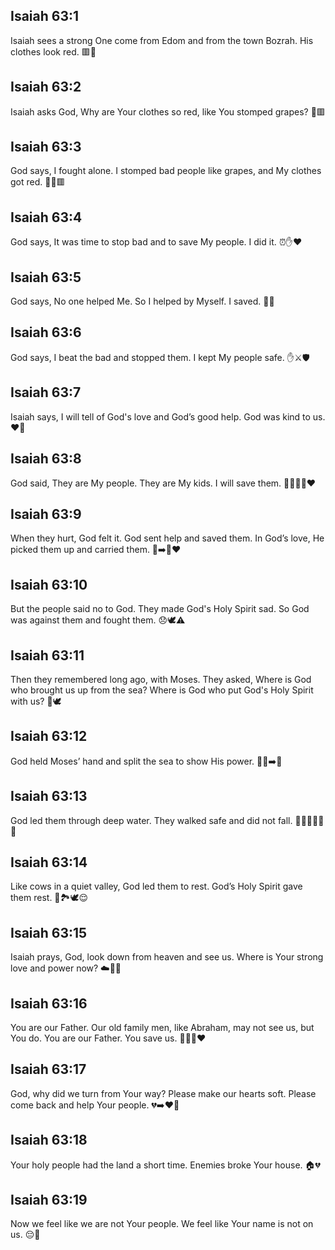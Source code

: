 ## Isaiah 63:1
Isaiah sees a strong One come from Edom and from the town Bozrah. His clothes look red. 🟥👣
## Isaiah 63:2
Isaiah asks God, Why are Your clothes so red, like You stomped grapes? 🍇🟥
## Isaiah 63:3
God says, I fought alone. I stomped bad people like grapes, and My clothes got red. 💪🍇🟥
## Isaiah 63:4
God says, It was time to stop bad and to save My people. I did it. ⏰✋❤️
## Isaiah 63:5
God says, No one helped Me. So I helped by Myself. I saved. 🤲💪
## Isaiah 63:6
God says, I beat the bad and stopped them. I kept My people safe. ✋⚔️🛡️
## Isaiah 63:7
Isaiah says, I will tell of God's love and God’s good help. God was kind to us. ❤️🙂
## Isaiah 63:8
God said, They are My people. They are My kids. I will save them. 👨‍👩‍👧‍👦❤️
## Isaiah 63:9
When they hurt, God felt it. God sent help and saved them. In God’s love, He picked them up and carried them. 🤕➡️🤗❤️
## Isaiah 63:10
But the people said no to God. They made God's Holy Spirit sad. So God was against them and fought them. 😞🕊️⚠️
## Isaiah 63:11
Then they remembered long ago, with Moses. They asked, Where is God who brought us up from the sea? Where is God who put God's Holy Spirit with us? 🌊🕊️
## Isaiah 63:12
God held Moses’ hand and split the sea to show His power. 👋🌊➡️🌊
## Isaiah 63:13
God led them through deep water. They walked safe and did not fall. 🚶‍♀️🚶‍♂️🌊✅
## Isaiah 63:14
Like cows in a quiet valley, God led them to rest. God’s Holy Spirit gave them rest. 🐄🏞️🕊️😌
## Isaiah 63:15
Isaiah prays, God, look down from heaven and see us. Where is Your strong love and power now? ☁️👀🙏
## Isaiah 63:16
You are our Father. Our old family men, like Abraham, may not see us, but You do. You are our Father. You save us. 👨‍👧‍👦❤️
## Isaiah 63:17
God, why did we turn from Your way? Please make our hearts soft. Please come back and help Your people. 💔➡️❤️🙏
## Isaiah 63:18
Your holy people had the land a short time. Enemies broke Your house. 🏠💔
## Isaiah 63:19
Now we feel like we are not Your people. We feel like Your name is not on us. 😔🚶
